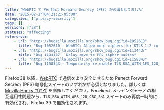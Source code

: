 ```yaml
---
title: "WebRTC で Perfect Forward Secrecy (PFS) が必須となりました"
date: "2015-02-27T04:21:22-05:00"
categories: ["privacy-security"]
tags: []
versions: ["38"]
statuses: "affecting"
references:
    - url: "https://bugzilla.mozilla.org/show_bug.cgi?id=1052610"
      title: "Bug 1052610 – WebRTC: Allow more ciphers for DTLS 1.2 in Firefox Nightly 34.0a1 (cannot perform DTLS with OpenSSL)"
    - url: "https://bugzilla.mozilla.org/show_bug.cgi?id=1134437"
      title: "Bug 1134437 – Delay move to PFS cipher suites"
    - url: "https://bugzilla.mozilla.org/show_bug.cgi?id=1158343"
      title: "Bug 1158343 – Temporarily re-enable TLS_RSA_WITH_AES_128_CBC_SHA for WebRTC"
---
```

Firefox 38 以降、[WebRTC](https://developer.mozilla.org/docs/Web/Guide/API/WebRTC) で通信をより安全にするため Perfect Forward Secrecy (PFS) 暗号化スイートのいずれかが必須となりました。詳しくは [Mozilla Hacks ブログ](https://hacks.mozilla.org/2015/02/webrtc-requires-perfect-forward-secrecy-pfs-starting-in-firefox-38/) を参照してください。*Facebook メッセンジャー* との相互運用性問題から、`TLS_RSA_WITH_AES_128_CBC_SHA` スイートのみ再度一時的に有効化され、Firefox 39 で無効化されます。
